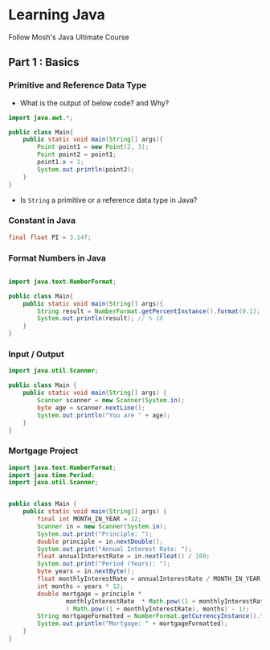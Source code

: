 # Learning Java

Follow Mosh's Java Ultimate Course 

## Part 1 : Basics

### Primitive and Reference Data Type

- What is the output of below code? and Why?
```java
import java.awt.*;

public class Main{
    public static void main(String[] args){
        Point point1 = new Point(2, 3);
        Point point2 = point1;
        point1.x = 1;
        System.out.println(point2);
    }
}
```

- Is `String` a primitive or a reference data type in Java?

### Constant in Java

```java
final float PI = 3.14f; 
```

### Format Numbers in Java

```java

import java.text.NumberFormat;

public class Main{
    public static void main(String[] args){
        String result = NumberFormat.getPercentInstance().format(0.1);
        System.out.println(result); // % 10
    }
}
```

### Input / Output

```java
import java.util.Scanner;

public class Main {
    public static void main(String[] args) {
        Scanner scanner = new Scanner(System.in);
        byte age = scanner.nextLine();
        System.out.println("You are " + age);
    }
}
```

### Mortgage Project 

```java
import java.text.NumberFormat;
import java.time.Period;
import java.util.Scanner;


public class Main {
    public static void main(String[] args) {
        final int MONTH_IN_YEAR = 12;
        Scanner in = new Scanner(System.in);
        System.out.print("Principle: ");
        double principle = in.nextDouble();
        System.out.print("Annual Interest Rate: ");
        float annualInterestRate = in.nextFloat() / 100;
        System.out.print("Period (Years): ");
        byte years = in.nextByte();
        float monthlyInterestRate = annualInterestRate / MONTH_IN_YEAR;
        int months = years * 12;
        double mortgage = principle *
                monthlyInterestRate  * Math.pow((1 + monthlyInterestRate), months) /
                ( Math.pow((1 + monthlyInterestRate), months) - 1);
        String mortgageFormatted = NumberFormat.getCurrencyInstance().format(mortgage);
        System.out.println("Mortgage: " + mortgageFormatted);
    }
}
```


